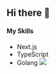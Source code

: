 ## Hi there 👋

#### My Skills 
  - Next.js
  - TypeScript
  - Golang
<code><img align="end" src="https://github-readme-stats.vercel.app/api?username=utya1414&show_icons=true&theme=tokyonight" /></code>
